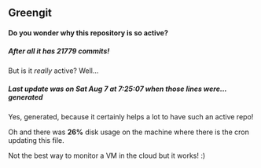 ## Greengit

#### Do you wonder why this repository is so active?

##### After all it has 21779 commits!

But is it *really* active? Well...

##### Last update was on Sat Aug 7 at 7:25:07 when those lines were... generated

Yes, generated, because it certainly helps a lot to have such an active repo!

Oh and there was **26%** disk usage on the machine
where there is the cron updating this file.

Not the best way to monitor a VM in the cloud but it works! :)
